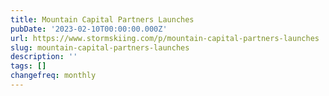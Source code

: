 ```yaml
---
title: Mountain Capital Partners Launches
pubDate: '2023-02-10T00:00:00.000Z'
url: https://www.stormskiing.com/p/mountain-capital-partners-launches
slug: mountain-capital-partners-launches
description: ''
tags: []
changefreq: monthly
---
```


<!-- Add post content below -->
